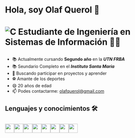 # Hola, soy Olaf Querol 👋 <h1> ![C](https://img.shields.io/badge/c-%2300599C.svg?style=for-the-badge&logo=c&logoColor=white)  Estudiante de Ingeniería en Sistemas de Información 👨‍💻<h2>  
  * 📚 Actualmente cursando **Segundo año** en la ***UTN FRBA***
  * 📚 Seundario Completo en el ***Instituto Santa Maria***
  * 👯 Buscando participar en proyectos y aprender
  * ⚽ Amante de los deportes
  * 😄 20 años de edad
  * 📫 Podes contactarme: olafquerol@gmail.com 
## Lenguajes y conocimientos 🛠 <h2> <img src="https://img2.freepng.es/20171217/033/letter-c-png-5a36954d474e54.1991877715135266052921.jpg" width="30" height="30" /><img src="https://2.bp.blogspot.com/-DrHDBZWMWC0/WyLLvXElCpI/AAAAAAAAACg/BpyMuVGLcaQJ3ur3HgsVqcgZ_di2-Qb1QCLcBGAs/s1600/c-plus-plus-logo.png" width="30" height="30" /><img src="https://stileex.xyz/wp-content/uploads/2019/03/1-software-Windows-10-logo-1-1.jpg" width="30" height="30" /><img src="https://1000marcas.net/wp-content/uploads/2020/02/logo-GitHub.png" width="30" height="30" /><img src="https://miro.medium.com/max/325/1*zzvdRmHGGXONZpuQ2FeqsQ.png" width="30" height="30" /><img src="https://jonmircha.com/img/blog/vscode.png" width="30" height="30" /><img src="https://www.ardilu.com/wp-content/uploads/2020/06/Word-2019.png" width="30" height="30" /><img src="https://i2.wp.com/unimooc.com/wp-content/uploads/2018/01/excel-logo.jpg?fit=1280%2C720&ssl=1" width="30" height="30" />
 
